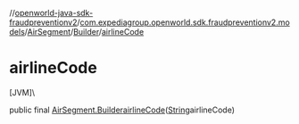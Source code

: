 //[openworld-java-sdk-fraudpreventionv2](../../../../index.md)/[com.expediagroup.openworld.sdk.fraudpreventionv2.models](../../index.md)/[AirSegment](../index.md)/[Builder](index.md)/[airlineCode](airline-code.md)

# airlineCode

[JVM]\

public final [AirSegment.Builder](index.md)[airlineCode](airline-code.md)([String](https://docs.oracle.com/javase/8/docs/api/java/lang/String.html)airlineCode)
